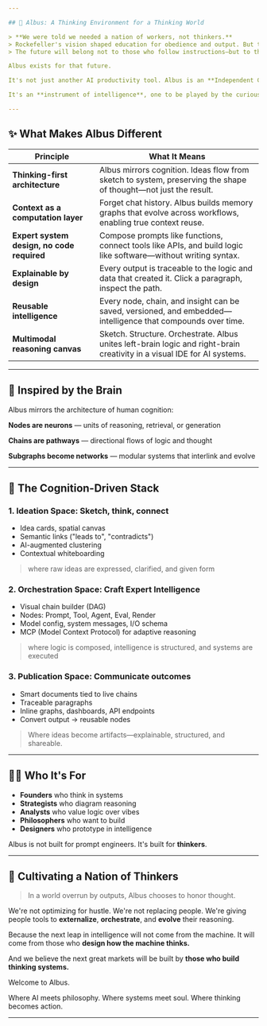 ```yaml
---

## 🧠 Albus: A Thinking Environment for a Thinking World

> **We were told we needed a nation of workers, not thinkers.**
> Rockefeller's vision shaped education for obedience and output. But the world is shifting.
> The future will belong not to those who follow instructions—but to those who **ask questions**, **design systems**, and **construct meaning**.

Albus exists for that future.

It's not just another AI productivity tool. Albus is an **Independent Creator Environment (ICE)**—an AI-native IDE for designing expert systems. It captures not just what you produce, but how you think—bridging curiosity, logic, and computational creativity.

It's an **instrument of intelligence**, one to be played by the curious.

---
```


## ✨ What Makes Albus Different

| Principle                            | What It Means                                                                            |
| ------------------------------------ | ---------------------------------------------------------------------------------------- |
| **Thinking-first architecture**      | Albus mirrors cognition. Ideas flow from sketch to system, preserving the shape of thought—not just the result. |
| **Context as a computation layer**   | Forget chat history. Albus builds memory graphs that evolve across workflows, enabling true context reuse. |
| **Expert system design, no code required** | Compose prompts like functions, connect tools like APIs, and build logic like software—without writing syntax. |
| **Explainable by design**            | Every output is traceable to the logic and data that created it. Click a paragraph, inspect the path. |
| **Reusable intelligence**            | Every node, chain, and insight can be saved, versioned, and embedded—intelligence that compounds over time. |
| **Multimodal reasoning canvas**      | Sketch. Structure. Orchestrate. Albus unites left-brain logic and right-brain creativity in a visual IDE for AI systems. |

---

## 🧬 Inspired by the Brain

Albus mirrors the architecture of human cognition:

**Nodes are neurons** — units of reasoning, retrieval, or generation

**Chains are pathways** — directional flows of logic and thought

**Subgraphs become networks** — modular systems that interlink and evolve

---

## 🧭 The Cognition-Driven Stack

### 1. **Ideation Space**: Sketch, think, connect

* Idea cards, spatial canvas
* Semantic links ("leads to", "contradicts")
* AI-augmented clustering
* Contextual whiteboarding

> where raw ideas are expressed, clarified, and given form

### 2. **Orchestration Space**: Craft Expert Intelligence

* Visual chain builder (DAG)
* Nodes: Prompt, Tool, Agent, Eval, Render
* Model config, system messages, I/O schema
* MCP (Model Context Protocol) for adaptive reasoning

> where logic is composed, intelligence is structured, and systems are executed

### 3. **Publication Space**: Communicate outcomes

* Smart documents tied to live chains
* Traceable paragraphs
* Inline graphs, dashboards, API endpoints
* Convert output → reusable nodes

> Where ideas become artifacts—explainable, structured, and shareable.

---

## 🧑‍🚀 Who It's For

* **Founders** who think in systems
* **Strategists** who diagram reasoning
* **Analysts** who value logic over vibes
* **Philosophers** who want to build
* **Designers** who prototype in intelligence

Albus is not built for prompt engineers. It's built for **thinkers**.

---

## 🌱 Cultivating a Nation of Thinkers

> In a world overrun by outputs, Albus chooses to honor thought.

We're not optimizing for hustle. We're not replacing people.
We're giving people tools to **externalize**, **orchestrate**, and **evolve** their reasoning.

Because the next leap in intelligence will not come from the machine.
It will come from those who **design how the machine thinks.**

And we believe the next great markets will be built by **those who build thinking systems.**

Welcome to Albus.

Where AI meets philosophy. Where systems meet soul. Where thinking becomes action.

---
